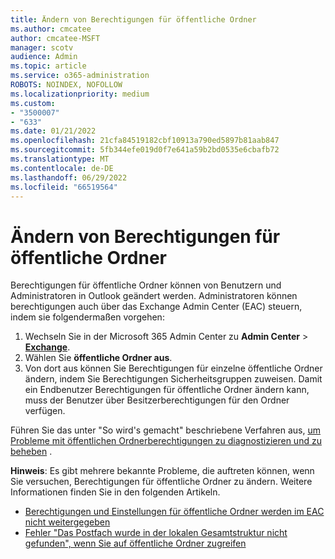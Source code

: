 ```yaml
---
title: Ändern von Berechtigungen für öffentliche Ordner
ms.author: cmcatee
author: cmcatee-MSFT
manager: scotv
audience: Admin
ms.topic: article
ms.service: o365-administration
ROBOTS: NOINDEX, NOFOLLOW
ms.localizationpriority: medium
ms.custom:
- "3500007"
- "633"
ms.date: 01/21/2022
ms.openlocfilehash: 21cfa84519182cbf10913a790ed5897b81aab847
ms.sourcegitcommit: 5fb344efe019d0f7e641a59b2bd0535e6cbafb72
ms.translationtype: MT
ms.contentlocale: de-DE
ms.lasthandoff: 06/29/2022
ms.locfileid: "66519564"
---
```

# <a name="changing-public-folder-permissions"></a>Ändern von Berechtigungen für öffentliche Ordner

Berechtigungen für öffentliche Ordner können von Benutzern und Administratoren in Outlook geändert werden. Administratoren können berechtigungen auch über das Exchange Admin Center (EAC) steuern, indem sie folgendermaßen vorgehen:
  
1. Wechseln Sie in der Microsoft 365 Admin Center zu **Admin Center** \> [**Exchange**](https://admin.exchange.microsoft.com/#/homepage).
2. Wählen Sie **öffentliche Ordner aus**.
3. Von dort aus können Sie Berechtigungen für einzelne öffentliche Ordner ändern, indem Sie Berechtigungen Sicherheitsgruppen zuweisen. Damit ein Endbenutzer Berechtigungen für öffentliche Ordner ändern kann, muss der Benutzer über Besitzerberechtigungen für den Ordner verfügen.

Führen Sie das unter "So wird's gemacht" beschriebene Verfahren aus, [um Probleme mit öffentlichen Ordnerberechtigungen zu diagnostizieren und zu beheben](https://docs.microsoft.com/exchange/troubleshoot/public-folders/public-folder-permission-issues) .

**Hinweis**: Es gibt mehrere bekannte Probleme, die auftreten können, wenn Sie versuchen, Berechtigungen für öffentliche Ordner zu ändern. Weitere Informationen finden Sie in den folgenden Artikeln.

- [Berechtigungen und Einstellungen für öffentliche Ordner werden im EAC nicht weitergegeben](https://aka.ms/pfeac)
- [Fehler "Das Postfach wurde in der lokalen Gesamtstruktur nicht gefunden", wenn Sie auf öffentliche Ordner zugreifen](https://docs.microsoft.com/exchange/troubleshoot/public-folders/mailbox-not-found-local-forest-public-folder)
